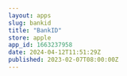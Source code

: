 ```yaml
---
layout: apps
slug: bankid
title: "BankID"
store: apple
app_id: 1663237958
date: 2024-04-12T11:51:29Z
published: 2023-02-07T08:00:00Z
---
```


